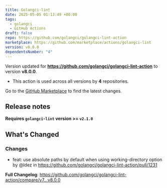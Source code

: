 ```yaml
---
title: Golangci-lint
date: 2025-05-05 01:13:49 +00:00
tags:
  - golangci
  - GitHub Actions
draft: false
repo: https://github.com/golangci/golangci-lint-action
marketplace: https://github.com/marketplace/actions/golangci-lint
version: v8.0.0
dependentsNumber: "4"
---
```



Version updated for **https://github.com/golangci/golangci-lint-action** to version **v8.0.0**.
- This action is used across all versions by **4** repositories.

Go to the [GitHub Marketplace](https://github.com/marketplace/actions/golangci-lint) to find the latest changes.

## Release notes


**Requires `golangci-lint` version >= `v2.1.0`**

<!-- Release notes generated using configuration in .github/release.yml at v8.0.0 -->

## What's Changed
### Changes
* feat: use absolute paths by default when using working-directory option by @ldez in https://github.com/golangci/golangci-lint-action/pull/1231


**Full Changelog**: https://github.com/golangci/golangci-lint-action/compare/v7...v8.0.0
